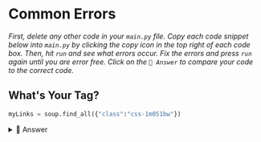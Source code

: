# Common Errors

*First, delete any other code in your `main.py` file. Copy each code snippet below into `main.py` by clicking the copy icon in the top right of each code box. Then, hit `run` and see what errors occur. Fix the errors and press `run` again until you are error free. Click on the `👀 Answer` to compare your code to the correct code.*

## What's Your Tag?
```python
myLinks = soup.find_all({"class":"css-1m051bw"})
```

<details> <summary> 👀 Answer </summary>
  
The most common problem is **not identifying the correct tag**.  Somtimes the text is in the `<a>` tag. Sometimes it's in an `<h>`. Inspect a few links to see what the common class and tag are.

  The tag **must be** the first argument in the `find_all`.
  
```python
myLinks = soup.find_all("a", {"class":"css-1m051bw"})
```

</details>

